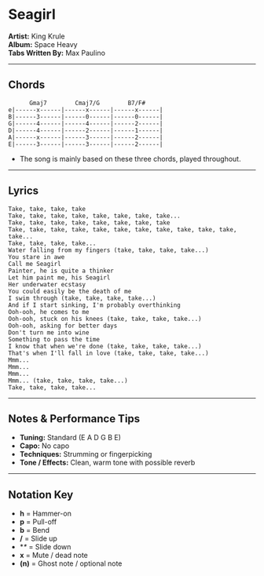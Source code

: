 # Seagirl

**Artist:** King Krule  
**Album:** Space Heavy  
**Tabs Written By:** Max Paulino  

---

## Chords

```plaintext
      Gmaj7        Cmaj7/G        B7/F#
e|------x------|------x------|------x------|
B|------3------|------0------|------0------|
G|------4------|------4------|------2------|
D|------4------|------2------|------1------|
A|------x------|------3------|------2------|
E|------3------|------3------|------2------|
```

- The song is mainly based on these three chords, played throughout.

---

## Lyrics

```
Take, take, take, take
Take, take, take, take, take, take, take, take...
Take, take, take, take, take, take, take, take
Take, take, take, take, take, take, take, take, take, take, take, take...
Take, take, take, take...
Water falling from my fingers (take, take, take, take...)
You stare in awe
Call me Seagirl
Painter, he is quite a thinker
Let him paint me, his Seagirl
Her underwater ecstasy
You could easily be the death of me
I swim through (take, take, take, take...)
And if I start sinking, I'm probably overthinking
Ooh-ooh, he comes to me
Ooh-ooh, stuck on his knees (take, take, take, take...)
Ooh-ooh, asking for better days
Don't turn me into wine
Something to pass the time
I know that when we're done (take, take, take, take...)
That's when I'll fall in love (take, take, take, take...)
Mmm...
Mmm...
Mmm...
Mmm... (take, take, take, take...)
Take, take, take, take...
```
---

## Notes & Performance Tips

- **Tuning:** Standard (E A D G B E)  
- **Capo:** No capo  
- **Techniques:** Strumming or fingerpicking  
- **Tone / Effects:** Clean, warm tone with possible reverb  

---

## Notation Key

- **h** = Hammer-on  
- **p** = Pull-off  
- **b** = Bend  
- **/** = Slide up  
- **\** = Slide down  
- **x** = Mute / dead note  
- **(n)** = Ghost note / optional note

